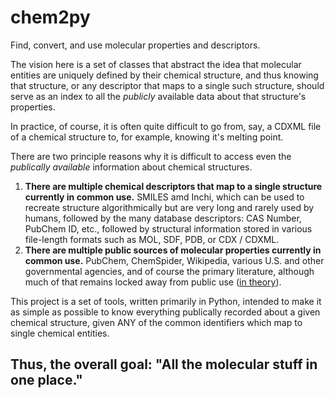 # chem2py
Find, convert, and use molecular properties and descriptors.

The vision here is a set of classes that abstract the idea that molecular entities are uniquely defined by their chemical structure, and thus knowing that structure, or any descriptor that maps to a single such structure, should serve as an index to all the *publicly* available data about that structure's properties. 

In practice, of course, it is often quite difficult to go from, say, a CDXML file of a chemical structure to, for example, knowing it's melting point. 

There are two principle reasons why it is difficult to access even the *publically available* information about chemical structures.

1. **There are multiple chemical descriptors that map to a single structure currently in common use.**
    SMILES amd Inchi, which can be used to recreate structure algorithmically but are very long and rarely used by humans,
    followed by the many database descriptors: CAS Number, PubChem ID, etc.,
    followed by structural information stored in various file-length formats such as MOL, SDF, PDB, or CDX / CDXML.
2. **There are multiple public sources of molecular properties currently in common use.**
    PubChem, ChemSpider, Wikipedia, various U.S. and other governmental agencies, and of course the primary literature, although much of that remains locked away from public use ([in theory](sci-hub.se)).

This project is a set of tools, written primarily in Python, intended to make it as simple as possible to know everything publically recorded about a given chemical structure, given ANY of the common identifiers which map to single chemical entities. 

## Thus, the overall goal: "All the molecular stuff in one place."
